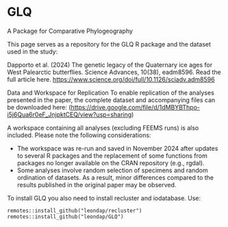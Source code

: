 # GLQ
A Package for Comparative Phylogeography

This page serves as a repository for the GLQ R package and the dataset used in the study:

Dapporto et al. (2024) The genetic legacy of the Quaternary ice ages for West Palearctic butterflies. Science Advances, 10(38), eadm8596.
Read the full article here.
https://www.science.org/doi/full/10.1126/sciadv.adm8596

Data and Workspace for Replication
To enable replication of the analyses presented in the paper, the complete dataset and accompanying files can be downloaded here:
(https://drive.google.com/file/d/1dMBYBThpo-i5j6Qua6r0eF_JnjpktCEQ/view?usp=sharing)

A workspace containing all analyses (excluding FEEMS runs) is also included.
Please note the following considerations:

- The workspace was re-run and saved in November 2024 after updates to several R packages and the replacement of some functions from packages no longer available on the CRAN repository (e.g., rgdal).
- Some analyses involve random selection of specimens and random ordination of datasets.
As a result, minor differences compared to the results published in the original paper may be observed.

To install GLQ you also need to install recluster and iodatabase. Use:
```
remotes::install_github("leondap/recluster")
remotes::install_github("leondap/GLQ")
```


